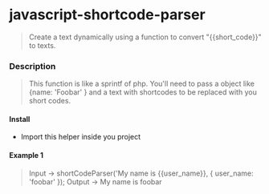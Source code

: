 # javascript-shortcode-parser
> Create a text dynamically using a function to convert "{{short_code}}" to texts.

### Description
> This function is like a sprintf of php. You'll need to pass a object like {name: 'Foobar' } and a text with shortcodes to be replaced with you short codes.

#### Install
- Import this helper inside you project

#### Example 1
> Input -> shortCodeParser('My name is {{user_name}}, { user_name: 'foobar' });
> Output -> My name is foobar

